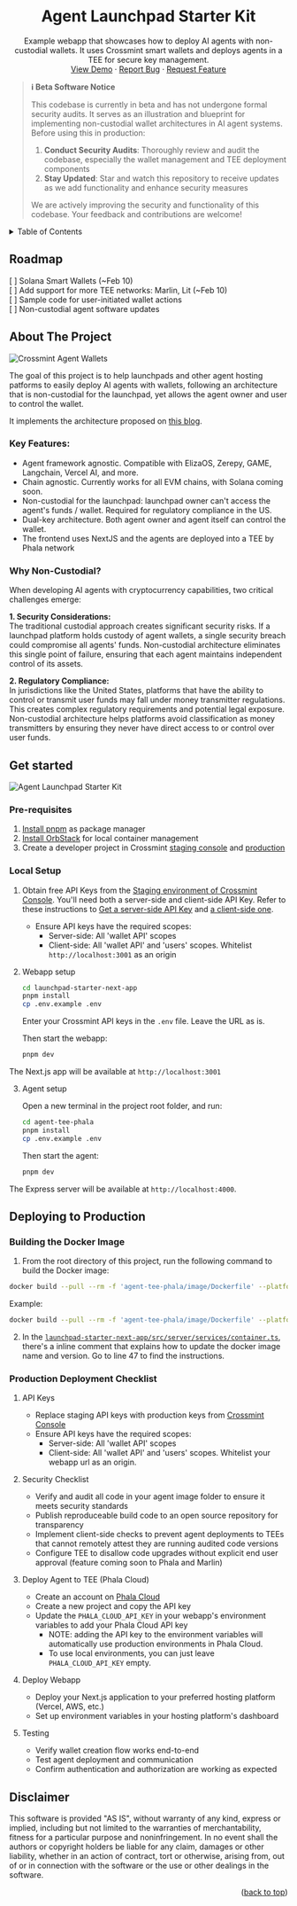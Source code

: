 <!-- Improved compatibility of back to top link -->

<a id="readme-top"></a>

<!-- PROJECT LOGO -->
<div align="center">
  <h1 align="center">Agent Launchpad Starter Kit</h1>

  <p align="center">
    Example webapp that showcases how to deploy AI agents with non-custodial wallets. It uses Crossmint smart wallets and deploys agents in a TEE for secure key management.
    <br />
    <a href="https://github.com/crossmint/agent-launchpad-starter">View Demo</a>
    ·
    <a href="https://github.com/crossmint/agent-launchpad-starter/issues/new?labels=bug&template=bug-report---.md">Report Bug</a>
    ·
    <a href="https://github.com/crossmint/agent-launchpad-starter/issues/new?labels=enhancement&template=feature-request---.md">Request Feature</a>
  </p>
</div>

> **ℹ️ Beta Software Notice**
>
> This codebase is currently in beta and has not undergone formal security audits. It serves as an illustration and blueprint for implementing non-custodial wallet architectures in AI agent systems. Before using this in production:
>
> 1. **Conduct Security Audits**: Thoroughly review and audit the codebase, especially the wallet management and TEE deployment components
> 2. **Stay Updated**: Star and watch this repository to receive updates as we add functionality and enhance security measures
>
> We are actively improving the security and functionality of this codebase. Your feedback and contributions are welcome!

<!-- TABLE OF CONTENTS -->
<details>
  <summary>Table of Contents</summary>
  <ol>
    <li>
      <a href="#roadmap">Roadmap</a>
    </li>
    <li>
      <a href="#about-the-project">About The Project</a>
      <ul>
        <li><a href="#why-non-custodial">Why Non-Custodial?</a></li>
      </ul>
    </li>
    <li>
      <a href="#get-started">Get Started</a>
      <ul>
        <li><a href="#local-setup">Local Setup</a></li>
        <li><a href="#docker-setup-requires-orbstack">Docker Setup (Requires OrbStack)</a></li>
      </ul>
    </li>
    <li>
    <a href="#deploying-to-production">Deploying to Production</a>
      <ul>
        <li><a href="#building-the-docker-image">Building the Docker Image</a></li>
        <li><a href="#production-deployment-checklist">Production Deployment Checklist</a></li>
      </ul>
    </li>
  </ol>
</details>

<!-- ABOUT THE PROJECT -->

## Roadmap

[ ] Solana Smart Wallets (~Feb 10)  
[ ] Add support for more TEE networks: Marlin, Lit (~Feb 10)  
[ ] Sample code for user-initiated wallet actions  
[ ] Non-custodial agent software updates

## About The Project

![Crossmint Agent Wallets](./crossmint-agent-wallets.png)

The goal of this project is to help launchpads and other agent hosting patforms to easily
deploy AI agents with wallets, following an architecture that is non-custodial for the launchpad,
yet allows the agent owner and user to control the wallet.

It implements the architecture proposed on [this blog](https://article.app/alfonso/agent-launchpad-wallet-architecture).

### Key Features:

- Agent framework agnostic. Compatible with ElizaOS, Zerepy, GAME, Langchain, Vercel AI, and more.
- Chain agnostic. Currently works for all EVM chains, with Solana coming soon.
- Non-custodial for the launchpad: launchpad owner can't access the agent's funds / wallet. Required
  for regulatory compliance in the US.
- Dual-key architecture. Both agent owner and agent itself can control the wallet.
- The frontend uses NextJS and the agents are deployed into a TEE by Phala network

### Why Non-Custodial?

When developing AI agents with cryptocurrency capabilities, two critical challenges emerge:

**1. Security Considerations:**  
The traditional custodial approach creates significant security risks. If a launchpad platform holds custody of agent wallets, a single security breach could compromise all agents' funds. Non-custodial architecture eliminates this single point of failure, ensuring that each agent maintains independent control of its assets.

**2. Regulatory Compliance:**  
In jurisdictions like the United States, platforms that have the ability to control or transmit user funds may fall under money transmitter regulations. This creates complex regulatory requirements and potential legal exposure. Non-custodial architecture helps platforms avoid classification as money transmitters by ensuring they never have direct access to or control over user funds.

## Get started

![Agent Launchpad Starter Kit](https://github.com/user-attachments/assets/364ad94a-cea1-42e5-928c-a75bc7b9709a)

### Pre-requisites

1. [Install pnpm](https://pnpm.io/installation) as package manager
2. [Install OrbStack](https://orbstack.dev/) for local container management
3. Create a developer project in Crossmint [staging console](https://staging.crossmint.com/console) and [production](https://www.crossmint.com/console)

### Local Setup

1. Obtain free API Keys from the [Staging environment of Crossmint Console](https://staging.crossmint.com). You'll need both a server-side and client-side API Key. Refer to these instructions to [Get a server-side API Key](https://docs.crossmint.com/introduction/platform/api-keys/server-side) and [a client-side one](https://docs.crossmint.com/introduction/platform/api-keys/client-side).

   - Ensure API keys have the required scopes:
     - Server-side: All 'wallet API' scopes
     - Client-side: All 'wallet API' and 'users' scopes. Whitelist `http://localhost:3001` as an origin

2. Webapp setup

   ```bash
   cd launchpad-starter-next-app
   pnpm install
   cp .env.example .env
   ```

   Enter your Crossmint API keys in the `.env` file. Leave the URL as is.

   Then start the webapp:

   ```bash
   pnpm dev
   ```

The Next.js app will be available at `http://localhost:3001`

3. Agent setup

   Open a new terminal in the project root folder, and run:

   ```bash
   cd agent-tee-phala
   pnpm install
   cp .env.example .env
   ```

   Then start the agent:

   ```bash
   pnpm dev
   ```

The Express server will be available at `http://localhost:4000`.

## Deploying to Production

### Building the Docker Image

1. From the root directory of this project, run the following command to build the Docker image:

```bash
docker build --pull --rm -f 'agent-tee-phala/image/Dockerfile' --platform linux/amd64 -t '{your-image-name}:{version}' 'agent-tee-phala/image'
```

Example:

```bash
docker build --pull --rm -f 'agent-tee-phala/image/Dockerfile' --platform linux/amd64 -t 'agentlaunchpadstarterkit:latest' 'agent-tee-phala/image'
```

2. In the [`launchpad-starter-next-app/src/server/services/container.ts`](launchpad-starter-next-app/src/server/services/container.ts), there's a inline comment that explains how to update the docker image name and version. Go to line 47 to find the instructions.

### Production Deployment Checklist

1. API Keys

   - Replace staging API keys with production keys from [Crossmint Console](https://www.crossmint.com/console)
   - Ensure API keys have the required scopes:
     - Server-side: All 'wallet API' scopes
     - Client-side: All 'wallet API' and 'users' scopes. Whitelist your webapp url as an origin.

2. Security Checklist

   - Verify and audit all code in your agent image folder to ensure it meets security standards
   - Publish reproduceable build code to an open source repository for transparency
   - Implement client-side checks to prevent agent deployments to TEEs that cannot remotely attest they are running audited code versions
   - Configure TEE to disallow code upgrades without explicit end user approval (feature coming soon to Phala and Marlin)

3. Deploy Agent to TEE (Phala Cloud)

   - Create an account on [Phala Cloud](https://cloud.phala.network)
   - Create a new project and copy the API key
   - Update the `PHALA_CLOUD_API_KEY` in your webapp's environment variables to add your Phala Cloud API key
     - NOTE: adding the API key to the environment variables will automatically use production environments in Phala Cloud.
     - To use local environments, you can just leave `PHALA_CLOUD_API_KEY` empty.

4. Deploy Webapp

   - Deploy your Next.js application to your preferred hosting platform (Vercel, AWS, etc.)
   - Set up environment variables in your hosting platform's dashboard

5. Testing

   - Verify wallet creation flow works end-to-end
   - Test agent deployment and communication
   - Confirm authentication and authorization are working as expected

## Disclaimer

This software is provided "AS IS", without warranty of any kind, express or implied, including but not limited to the warranties of merchantability, fitness for a particular purpose and noninfringement. In no event shall the authors or copyright holders be liable for any claim, damages or other liability, whether in an action of contract, tort or otherwise, arising from, out of or in connection with the software or the use or other dealings in the software.

<p align="right">(<a href="#readme-top">back to top</a>)</p>
